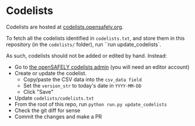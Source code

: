 # Codelists

Codelists are hosted at [codelists.opensafely.org](https://codelists.opensafely.org).

To fetch all the codelists identified in `codelists.txt`, and store them in this repository (in the `codelists/` folder), run ``run update_codelists`.

As such, codelists should not be added or edited by hand.  Instead:

* Go to [the openSAFELY codelists admin](https://codelists.opensafely.org/admin) (you will need an editor account)
* Create or update the codelist.
  * Copy/paste the CSV data into the `csv_data field`
  * Set the `version_str` to today's date in `YYYY-MM-DD`
  * Click "Save"
* Update `codelists/codelists.txt`
* From the root of this repo, run `python run.py update_codelists`
* Check the git diff for sense
* Commit the changes and make a PR
